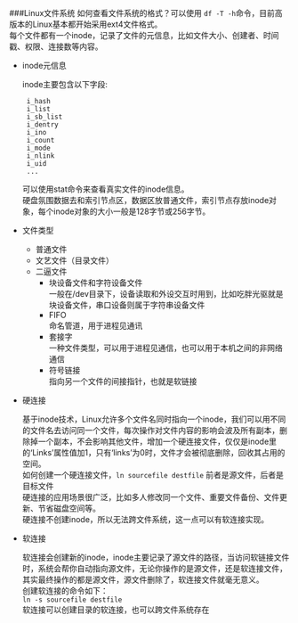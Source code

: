 ###Linux文件系统
如何查看文件系统的格式？可以使用 `df -T -h`命令，目前高版本的Linux基本都开始采用ext4文件格式。  
每个文件都有一个inode，记录了文件的元信息，比如文件大小、创建者、时间戳、权限、连接数等内容。

*  inode元信息

	inode主要包含以下字段:
	
		i_hash
		i_list
		i_sb_list
		i_dentry
		i_ino
		i_count
		i_mode
		i_nlink
		i_uid
		...
	可以使用stat命令来查看真实文件的inode信息。  
	硬盘氛围数据去和索引节点区，数据区放普通文件，索引节点存放inode对象，每个inode对象的大小一般是128字节或256字节。
	
*  文件类型

	*  普通文件
	*  文艺文件（目录文件）
	*  二逼文件
		*  块设备文件和字符设备文件  
			一般在/dev目录下，设备读取和外设交互时用到，比如吃胖光驱就是块设备文件，串口设备则属于字符串设备文件
		*  FIFO  
			命名管道，用于进程见通讯
		*  套接字  
			一种文件类型，可以用于进程见通信，也可以用于本机之间的非网络通信
		*  符号链接  
			指向另一个文件的间接指针，也就是软链接

*  硬连接  

	基于inode技术，Linux允许多个文件名同时指向一个inode，我们可以用不同的文件名去访问同一个文件，每次操作对文件内容的影响会波及所有副本，删除掉一个副本，不会影响其他文件，增加一个硬连接文件，仅仅是inode里的‘Links’属性值加1，只有‘links’为0时，文件才会被彻底删除，回收其占用的空间。  
	如何创建一个硬连接文件，`ln sourcefile destfile` 前者是源文件，后者是目标文件  
	硬连接的应用场景很广泛，比如多人修改同一个文件、重要文件备份、文件更新、节省磁盘空间等。  
	硬连接不创建inode，所以无法跨文件系统，这一点可以有软连接实现。
	
*  软连接

	软连接会创建新的inode，inode主要记录了源文件的路径，当访问软链接文件时，系统会帮你自动指向源文件，无论你操作的是源文件，还是软连接文件，其实最终操作的都是源文件，源文件删除了，软连接文件就毫无意义。  
	创建软连接的命令如下：  
	`ln -s sourcefile destfile`  
	软连接可以创建目录的软连接，也可以跨文件系统存在
